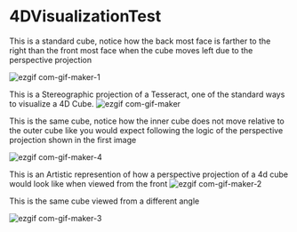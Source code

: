 # 4DVisualizationTest



This is a standard cube, notice how the back most face is farther to the right than the front most face when the cube moves left due to the perspective projection

![ezgif com-gif-maker-1](https://user-images.githubusercontent.com/89361982/139005143-31a2f04d-13e6-4420-839f-df152ec4d74f.gif)

This is a Stereographic projection of a Tesseract, one of the standard ways to visualize a 4D Cube.
![ezgif com-gif-maker](https://user-images.githubusercontent.com/89361982/139005135-2bb1e8b6-7517-4c36-87f6-61439cf98b9a.gif)



This is the same cube, notice how the inner cube does not move relative to the outer cube like you would expect following the logic of the perspective projection shown in the first image

![ezgif com-gif-maker-4](https://user-images.githubusercontent.com/89361982/139004725-e4ff6b14-746a-4a1a-9a19-24a3060e2921.gif)

This is an Artistic represention of how a perspective projection of a 4d cube would look like when viewed from the front
![ezgif com-gif-maker-2](https://user-images.githubusercontent.com/89361982/139004896-db6e215a-4a9e-4301-8295-21a8de6d9f57.gif)

This is the same cube viewed from a different angle

![ezgif com-gif-maker-3](https://user-images.githubusercontent.com/89361982/139004790-de6ebdeb-1e48-4295-b5b4-85b278def02d.gif)

